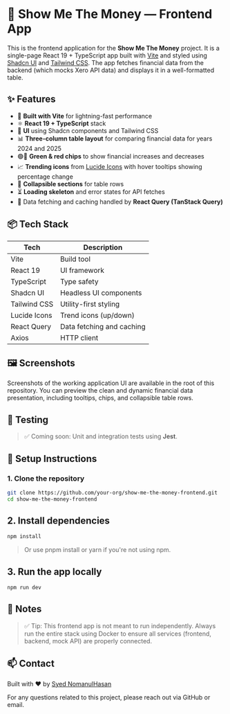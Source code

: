 # 🧾 Show Me The Money — Frontend App

This is the frontend application for the **Show Me The Money** project. It is a single-page React 19 + TypeScript app built with [Vite](https://vitejs.dev/) and styled using [Shadcn UI](https://ui.shadcn.com/) and [Tailwind CSS](https://tailwindcss.com/). The app fetches financial data from the backend (which mocks Xero API data) and displays it in a well-formatted table.

## ✨ Features

- 🚀 **Built with Vite** for lightning-fast performance
- ⚛️ **React 19 + TypeScript** stack
- 🎨 **UI** using Shadcn components and Tailwind CSS
- 📊 **Three-column table layout** for comparing financial data for years 2024 and 2025
- 🟢🔴 **Green & red chips** to show financial increases and decreases
- 📈 **Trending icons** from [Lucide Icons](https://lucide.dev/icons/) with hover tooltips showing percentage change
- 🔄 **Collapsible sections** for table rows
- ⏳ **Loading skeleton** and error states for API fetches
- 🔁 Data fetching and caching handled by **React Query (TanStack Query)**

## 📦 Tech Stack

| Tech         | Description               |
| ------------ | ------------------------- |
| Vite         | Build tool                |
| React 19     | UI framework              |
| TypeScript   | Type safety               |
| Shadcn UI    | Headless UI components    |
| Tailwind CSS | Utility-first styling     |
| Lucide Icons | Trend icons (up/down)     |
| React Query  | Data fetching and caching |
| Axios        | HTTP client               |

## 🖼️ Screenshots

Screenshots of the working application UI are available in the root of this repository. You can preview the clean and dynamic financial data presentation, including tooltips, chips, and collapsible table rows.

## 🧪 Testing

> ✅ Coming soon: Unit and integration tests using **Jest**.

## 📜 Setup Instructions

### 1. Clone the repository

```bash
git clone https://github.com/your-org/show-me-the-money-frontend.git
cd show-me-the-money-frontend
```

## 2. Install dependencies

```bash
npm install
```

> Or use pnpm install or yarn if you're not using npm.

## 3. Run the app locally

```bash
npm run dev
```

## 📝 Notes

> ✅ Tip: This frontend app is not meant to run independently.
> Always run the entire stack using Docker to ensure all services (frontend, backend, mock API) are properly connected.

## 📫 Contact

Built with ❤️ by [Syed NomanulHasan](https://nomaanulhasan.com)

For any questions related to this project, please reach out via GitHub or email.
